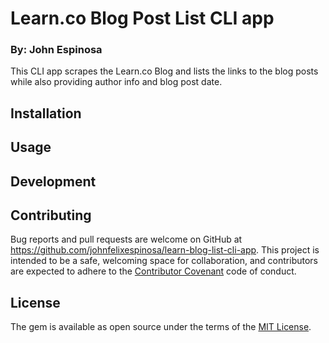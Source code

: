 # Learn.co Blog Post List CLI app
### By: John Espinosa

This CLI app scrapes the Learn.co Blog and lists the links to the blog posts while also providing author info and blog post date.

## Installation

    

## Usage

    

## Development



## Contributing

Bug reports and pull requests are welcome on GitHub at https://github.com/johnfelixespinosa/learn-blog-list-cli-app. This project is intended to be a safe, welcoming space for collaboration, and contributors are expected to adhere to the [Contributor Covenant](contributor-covenant.org) code of conduct.


## License

The gem is available as open source under the terms of the [MIT License](http://opensource.org/licenses/MIT).